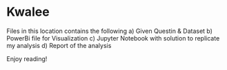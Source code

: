 # Kwalee

Files in this location contains the following
a) Given Questin & Dataset
b) PowerBi file for Visualization
c) Jupyter Notebook with solution to replicate my analysis
d) Report of the analysis

Enjoy reading!
